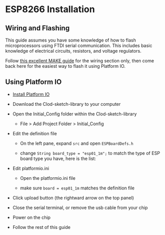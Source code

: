 ESP8266 Installation
====================

Wiring and Flashing
-------------------

This guide assumes you have some knowledge of how to flash microprocessors using FTDI serial communication. This includes basic knowledge of electrical circuits, resistors, and voltage regulators.

Follow [this excellent MAKE guide](http://makezine.com/2015/04/01/installing-building-arduino-sketch-5-microcontroller/) for the wiring section only, then come back here for the easiest way to flash it using Platform IO.


Using Platform IO
-----------------

* [Install Platform IO](http://docs.platformio.org/en/stable/installation.html)

* Download the Clod-sketch-library to your computer

* Open the Initial_Config folder within the Clod-sketch-library

	* File > Add Project Folder > Initial_Config

* Edit the definition file

	* On the left pane, expand `src` and open `ESPBoardDefs.h`

	* change `String board_type = "esp01_1m";` to match the type of ESP board type you have, here is the list:

* Edit platformio.ini

	* Open the platformio.ini file

	* make sure `board = esp01_1m` matches the definition file

* Click upload button (the rightward arrow on the top panel)

* Close the serial terminal, or remove the usb cable from your chip

* Power on the chip

* Follow the rest of this guide

